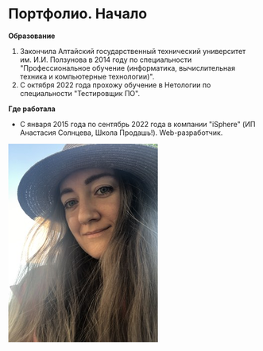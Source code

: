 # Портфолио. Начало

**Образование**

1. Закончила Алтайский государственный технический университет им. И.И. Ползунова в 2014 году по специальности "Профессиональное обучение (информатика, вычислительная техника и компьютерные технологии)".
2. С октября 2022 года прохожу обучение в Нетологии по специальности "Тестировщик ПО".

**Где работала**

- С января 2015 года по сентябрь 2022 года в компании "iSphere" (ИП Анастасия Солнцева, Школа Продашь!). Web-разработчик.

![Это я](images/IMG_0586-new.jpg)
